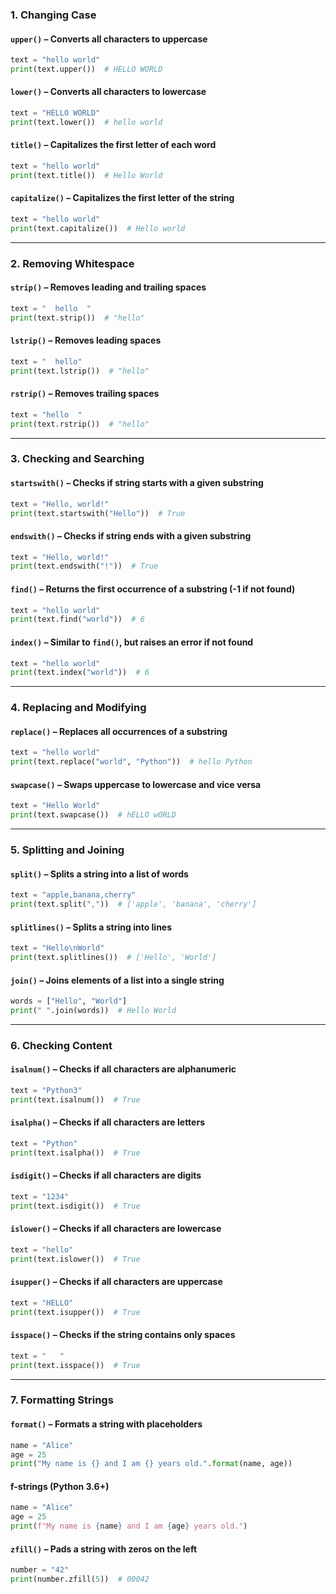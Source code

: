 ### 1. Changing Case
#### `upper()` – Converts all characters to uppercase
```python
text = "hello world"
print(text.upper())  # HELLO WORLD
```

#### `lower()` – Converts all characters to lowercase
```python
text = "HELLO WORLD"
print(text.lower())  # hello world
```

#### `title()` – Capitalizes the first letter of each word
```python
text = "hello world"
print(text.title())  # Hello World
```

#### `capitalize()` – Capitalizes the first letter of the string
```python
text = "hello world"
print(text.capitalize())  # Hello world
```

---

### 2. Removing Whitespace
#### `strip()` – Removes leading and trailing spaces
```python
text = "  hello  "
print(text.strip())  # "hello"
```

#### `lstrip()` – Removes leading spaces
```python
text = "  hello"
print(text.lstrip())  # "hello"
```

#### `rstrip()` – Removes trailing spaces
```python
text = "hello  "
print(text.rstrip())  # "hello"
```

---

### 3. Checking and Searching
#### `startswith()` – Checks if string starts with a given substring
```python
text = "Hello, world!"
print(text.startswith("Hello"))  # True
```

#### `endswith()` – Checks if string ends with a given substring
```python
text = "Hello, world!"
print(text.endswith("!"))  # True
```

#### `find()` – Returns the first occurrence of a substring (-1 if not found)
```python
text = "hello world"
print(text.find("world"))  # 6
```

#### `index()` – Similar to `find()`, but raises an error if not found
```python
text = "hello world"
print(text.index("world"))  # 6
```

---

### 4. Replacing and Modifying
#### `replace()` – Replaces all occurrences of a substring
```python
text = "hello world"
print(text.replace("world", "Python"))  # hello Python
```

#### `swapcase()` – Swaps uppercase to lowercase and vice versa
```python
text = "Hello World"
print(text.swapcase())  # hELLO wORLD
```

---

### 5. Splitting and Joining
#### `split()` – Splits a string into a list of words
```python
text = "apple,banana,cherry"
print(text.split(","))  # ['apple', 'banana', 'cherry']
```

#### `splitlines()` – Splits a string into lines
```python
text = "Hello\nWorld"
print(text.splitlines())  # ['Hello', 'World']
```

#### `join()` – Joins elements of a list into a single string
```python
words = ["Hello", "World"]
print(" ".join(words))  # Hello World
```

---

### 6. Checking Content
#### `isalnum()` – Checks if all characters are alphanumeric
```python
text = "Python3"
print(text.isalnum())  # True
```

#### `isalpha()` – Checks if all characters are letters
```python
text = "Python"
print(text.isalpha())  # True
```

#### `isdigit()` – Checks if all characters are digits
```python
text = "1234"
print(text.isdigit())  # True
```

#### `islower()` – Checks if all characters are lowercase
```python
text = "hello"
print(text.islower())  # True
```

#### `isupper()` – Checks if all characters are uppercase
```python
text = "HELLO"
print(text.isupper())  # True
```

#### `isspace()` – Checks if the string contains only spaces
```python
text = "   "
print(text.isspace())  # True
```

---

### 7. Formatting Strings
#### `format()` – Formats a string with placeholders
```python
name = "Alice"
age = 25
print("My name is {} and I am {} years old.".format(name, age))
```

#### f-strings (Python 3.6+)
```python
name = "Alice"
age = 25
print(f"My name is {name} and I am {age} years old.")
```

#### `zfill()` – Pads a string with zeros on the left
```python
number = "42"
print(number.zfill(5))  # 00042
```